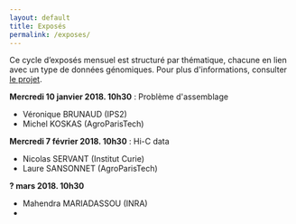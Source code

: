 ```yaml
---
layout: default
title: Exposés
permalink: /exposes/
---
```


Ce cycle d’exposés mensuel est structuré par thématique, chacune en lien avec un type de données génomiques. Pour plus d'informations, consulter [le projet](projet.md).

**Mercredi 10 janvier 2018. 10h30** : Problème d'assemblage
- Véronique BRUNAUD (IPS2)
- Michel KOSKAS (AgroParisTech)

**Mercredi 7 février 2018. 10h30** : Hi-C data
- Nicolas SERVANT (Institut Curie)
- Laure SANSONNET (AgroParisTech)

**? mars 2018. 10h30**
- Mahendra MARIADASSOU (INRA)
- 
